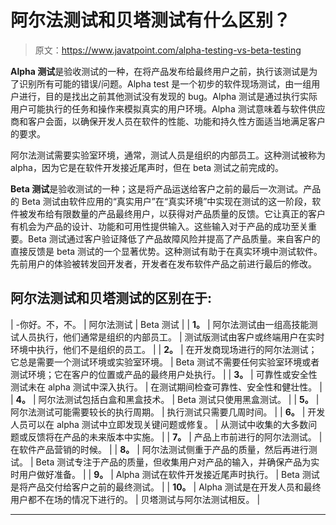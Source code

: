 # 阿尔法测试和贝塔测试有什么区别？

> 原文：<https://www.javatpoint.com/alpha-testing-vs-beta-testing>

**Alpha 测试**是验收测试的一种，在将产品发布给最终用户之前，执行该测试是为了识别所有可能的错误/问题。Alpha test 是一个初步的软件现场测试，由一组用户进行，目的是找出之前其他测试没有发现的 bug。Alpha 测试是通过执行实际用户可能执行的任务和操作来模拟真实的用户环境。Alpha 测试意味着与软件供应商和客户会面，以确保开发人员在软件的性能、功能和持久性方面适当地满足客户的要求。

阿尔法测试需要实验室环境，通常，测试人员是组织的内部员工。这种测试被称为 alpha，因为它是在软件开发接近尾声时，但在 beta 测试之前完成的。

**Beta 测试**是验收测试的一种；这是将产品运送给客户之前的最后一次测试。产品的 Beta 测试由软件应用的“真实用户”在“真实环境”中实现在测试的这一阶段，软件被发布给有限数量的产品最终用户，以获得对产品质量的反馈。它让真正的客户有机会为产品的设计、功能和可用性提供输入。这些输入对于产品的成功至关重要。Beta 测试通过客户验证降低了产品故障风险并提高了产品质量。来自客户的直接反馈是 beta 测试的一个显著优势。这种测试有助于在真实环境中测试软件。先前用户的体验被转发回开发者，开发者在发布软件产品之前进行最后的修改。

## 阿尔法测试和贝塔测试的区别在于:

| -你好。不，不。 | 阿尔法测试 | Beta 测试 |
| **1。** | 阿尔法测试由一组高技能测试人员执行，他们通常是组织的内部员工。 | 测试版测试由客户或终端用户在实时环境中执行，他们不是组织的员工。 |
| **2。** | 在开发商现场进行的阿尔法测试；它总是需要一个测试环境或实验室环境。 | Beta 测试不需要任何实验室环境或者测试环境；它在客户的位置或产品的最终用户处执行。 |
| **3。** | 可靠性或安全性测试未在 alpha 测试中深入执行。 | 在测试期间检查可靠性、安全性和健壮性。 |
| **4。** | 阿尔法测试包括白盒和黑盒技术。 | Beta 测试只使用黑盒测试。 |
| **5。** | 阿尔法测试可能需要较长的执行周期。 | 执行测试只需要几周时间。 |
| **6。** | 开发人员可以在 alpha 测试中立即发现关键问题或修复。 | 从测试中收集的大多数问题或反馈将在产品的未来版本中实施。 |
| **7。** | 产品上市前进行的阿尔法测试。 | 在软件产品营销的时候。 |
| **8。** | 阿尔法测试侧重于产品的质量，然后再进行测试。 | Beta 测试专注于产品的质量，但收集用户对产品的输入，并确保产品为实时用户做好准备。 |
| **9。** | Alpha 测试在软件开发接近尾声时执行。 | Beta 测试是将产品交付给客户之前的最终测试。 |
| **10。** | Alpha 测试是在开发人员和最终用户都不在场的情况下进行的。 | 贝塔测试与阿尔法测试相反。 |

* * *